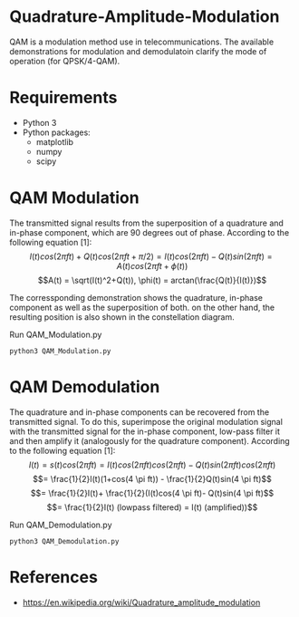 # Quadrature-Amplitude-Modulation

QAM is a modulation method use in telecommunications.
The available demonstrations for modulation and demodulatoin clarify the mode of operation (for QPSK/4-QAM).

# Requirements
- Python 3
- Python packages:
    - matplotlib
    - numpy 
    - scipy

# QAM Modulation
The transmitted signal results from the superposition of a quadrature and in-phase component, which are 90 degrees out of phase. According to the following equation [1]:
$$I(t)cos(2 \pi ft) + Q(t)cos(2 \pi ft + \pi /2) = I(t)cos(2 \pi ft) - Q(t)sin(2 \pi ft) = A(t)cos(2 \pi ft + \phi(t))$$
$$A(t) = \sqrt(I(t)^2+Q(t)), \phi(t) = arctan(\frac{Q(t)}{I(t)})$$

The corressponding demonstration shows the quadrature, in-phase component as well as the superposition of both. on the other hand, the resulting position is also shown in the constellation diagram.

Run QAM_Modulation.py
```console
python3 QAM_Modulation.py
```

# QAM Demodulation
The quadrature and in-phase components can be recovered from the transmitted signal. To do this, superimpose the original modulation signal with the transmitted signal for the in-phase component, low-pass filter it and then amplify it (analogously for the quadrature component). According to the following equation [1]:
$$I(t) = s(t)cos(2 \pi ft) = I(t)cos(2 \pi ft)cos(2 \pi ft) - Q(t)sin(2 \pi ft)cos(2 \pi ft)$$ 
$$= \frac{1}{2}I(t)(1+cos(4 \pi ft)) - \frac{1}{2}Q(t)sin(4 \pi ft)$$
$$= \frac{1}{2}I(t)+ \frac{1}{2}(I(t)cos(4 \pi ft)- Q(t)sin(4 \pi ft)$$ 
$$= \frac{1}{2}I(t) (lowpass filtered) = I(t) (amplified))$$

Run QAM_Demodulation.py
```console
python3 QAM_Demodulation.py
```

# References
- https://en.wikipedia.org/wiki/Quadrature_amplitude_modulation